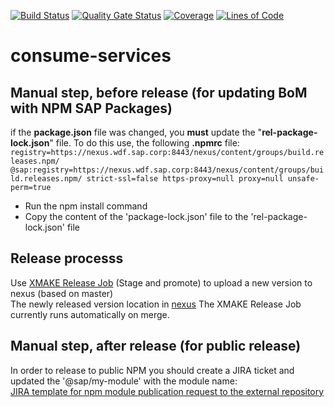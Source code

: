 [![Build Status](https://gkeplatform2.jaas-gcp.cloud.sap.corp/buildStatus/icon?job=consume-services-ci%2Fmaster)](https://gkeplatform2.jaas-gcp.cloud.sap.corp/job/consume-services-ci/job/master/)
[![Quality Gate Status](https://sonar.wdf.sap.corp/api/project_badges/measure?project=consume-services&metric=alert_status)](https://sonar.wdf.sap.corp/dashboard?id=consume-services)
[![Coverage](https://sonar.wdf.sap.corp/api/project_badges/measure?project=consume-services&metric=coverage)](https://sonar.wdf.sap.corp/dashboard?id=consume-services)
[![Lines of Code](https://sonar.wdf.sap.corp/api/project_badges/measure?project=consume-services&metric=ncloc)](https://sonar.wdf.sap.corp/dashboard?id=consume-services)

# consume-services


## Manual step, before release (for updating BoM with NPM SAP Packages)
if the **package.json** file was changed, you **must** update the "**rel-package-lock.json**" file. To do this use, the following **.npmrc** file:
    ```
    registry=https://nexus.wdf.sap.corp:8443/nexus/content/groups/build.releases.npm/
   @sap:registry=https://nexus.wdf.sap.corp:8443/nexus/content/groups/build.releases.npm/
   strict-ssl=false
   https-proxy=null
   proxy=null
   unsafe-perm=true
    ```

 - Run the npm install command
 - Copy the content of the 'package-lock.json' file to the 'rel-package-lock.json' file

## Release processs

Use [XMAKE Release Job](https://prod-build10100.wdf.sap.corp/job/devx-wing/job/devx-wing-consume-services-SP-REL-common_indirectshipment/) (Stage and promote) to upload a new version to nexus (based on master)  
The newly released version location in [nexus](https://repositories.sap.ondemand.com/nexus/content/repositories/deploy.releases/com/sap/npm/consume-services/) 
The XMAKE Release Job currently runs automatically on merge.

## Manual step, after release (for public release)
In order to release to public NPM you should create a JIRA ticket and updated the '@sap/my-module' with the module name:
</br>[JIRA template for npm module publication request to the external repository](https://sapjira.wdf.sap.corp/secure/CreateIssueDetails!init.jspa?pid=20037&issuetype=6&summary=npm+module+publication+request&components=59799&description=Please%20mark%20%5Bx%5D%20the%20lines,%20which%20are%20valid:%0A%5B+%5D%20I%20have%20the%20approval%20from%20my%20Delivery%20or%20Program%20Manager%20to%20ship%20this%20module%20via%20SAP%20NPM%20Registry.%0A%5B+%5D%20I%20agree,%20that%20the%20module%20is%20published%20under%20the%20SAP%20developer%20license%20%28if%20no%20license%20in%20package.json%20specified%29%0A%5B+%5D%20I%20will%20provide%20regular%20support%20for%20SAP%20customers%20in%20case%20there%20are%20issues%20with%20my%20module.%0AI%20confirm%20that%20the%20module%20to%20be%20published:%0A%5B+%5D%20is%20part%20of%20a%20program.%0A%5B+%5D%20is%20compliant%20to%20SAP%20product%20standards%20and%20to%20the%20product%20standards%20defined%20in%20my%20program.%0A%5B+%5D%20has%20the%20following%20ECCN%20classification:%20NO%20CLASSIFICATION.%0A%5B+%5D%20can%20be%20used%20free%20of%20charge,%20there%20is%20no%20price%20tag%20attached%20to%20it.%0A%5B+%5D%20can%20be%20used%20by%20anyone%20outside%20SAP%20and%20is%20not%20limited%20to%20SAP%20customers%20only.%0A%5B+%5D%20has%20the%20scope%20@sap,%20e.g.%27name%27:%20%27@sap/my-module%27.%0A%5B+%5D%20contains%20a%20README.MD%20file%20that%20provides%20documentation%20about%20the%20module%20functionality.%0A%5B+%5D%20contains%20an%20up%20to%20date%20CHANGELOG.MD%20file%20that%20provides%20documentation%20about%20the%20module%20release%20history.%0A%5B+%5D%20contains%20an%20npm-shrinkwrap.json%20in%20order%20to%20guarantee%20a%20reproducible%20installation.%0A%0ARelease%20notes:%0AThe%20CHANGELOG.md%20will%20serve%20as%20release%20information.%0AA%20%2B1%20from%20Documentation%20Development%20is%20required%20in%20order%20to%20get%20published.%0ATo%20get%20the%20%2B1,%20you%20need%20to%20provide%20a%20Github%20link%20pointing%20to%20an%20up%20to%20date%20CHANGELOG.md%20to%20Documentation%20Development%20(Rene%20Jeglinsky).%0A%0A%3Cnote%3EPlease%20clarify%20)

